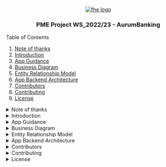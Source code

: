 <div id="top"></div>

<br />
<div align="center">
  <a href="https://github.com/fh-erfurt/ws2021_team_1_service_7_persons">
    <img src="https://raw.githubusercontent.com/fh-erfurt/ws2021_team_1_service_7_persons/java2/.github/assets/logo.png" width="80" alt="fhe logo" />
  </a>
  <br>
  <h3 align="center">PME Project WS_2022/23 - AurumBanking</h3>

</div>


<summary>Table of Contents</summary>
<ol>
  <li><a href="#note-of-thanks"> Note of thanks</a></li>
  <li><a href="#introduction"> Introduction</a></li>
  <li><a href="#app-guidance"> App Guidance</a></li>
  <li><a href="#business-diagram">Business Diagram</a></li>
  <li><a href="#entity-relationship-model">Entity Relationship Model</a></li>
  <li><a href="#app-backend-architecture">App Backend Architecture</a></li>
  <li><a href="#contributors">Contributors</a></li>
  <li><a href="#contributing">Contributing</a></li>
  <li><a href="#license">License</a></li>
</ol>



<details>
<summary>Note of thanks</summary>

# Note of thanks

I want to give a special thanks to Prof. Dr. Steffen Avemarg for the lecture, project consulting, help and the opportunity to try this project my own!
<p align="right">(<a href="#top">back to top</a>)</p>

</details>


<details>
<summary>Introduction</summary>

# Introduction

This repository is the PME Project of an banking-app. Focus on UI and specification from the predefined "Programmierung mobiler Endgeräte (PME)" Module.

The App was programmed and tested on a **Google Pixel 6 Pro API 27**.<br>
User Credentials to access the app is: <br>
* Email: t@t.de 
* Password: 123

The App has **only two view** with a completed implementation of a landscape mode:
* **Money Transfer/Überweisung**
* **Support**

For this Project the programming language Kotlin and Java was used. Besides that a relational database was implemented in a local database by using LiteSQL and Room from Android Jetpack. 

<p align="right">(<a href="#top">back to top</a>)</p>
</details>

<details>
<summary>App Guidance</summary>

# App Guidance

**The App was programmed and tested on a Google Pixel 6 Pro API 27.**

1. Login

To Login into the App use the following credentials.

* Email: t@t.de 
* Password: 123

The user will be generated after every restart of the app, because the project is base on a local database in the RAM.


![alt text](docs/AppGuideImages/Login.png)

2. Overview/Übersicht

After the Login, the user will be forwarded to the Overview-Fragment. Which will be shown in the following image. 

![alt text](docs/AppGuideImages/Overview.png)

The lastest transaction value will show the newest transaction that's was made.

3. Profile/Profil

The user can see their personal information the tab "Profil". If the user want to change his/her password. The person has to change the switch to "yes", so the password-change section will be shown.  

![alt text](docs/AppGuideImages/Profil.png)

![alt text](docs/AppGuideImages/Profi_Password_Change.png)

4. Money Transfer/Überweisung

In the view "Überweisung" the user can execute a money transfer order. The person has to fill all the Edittext of the formula and click the "Überweisung durchführen"- Button. 

![alt text](docs/AppGuideImages/Ueberweisung_1.png)

![alt text](docs/AppGuideImages/Ueberweisung_2.png)

In this view the user can use the landscape mode by rotate the app with rotation function of the smartphone.

![alt text](docs/AppGuideImages/Ueberweisung_Landscape_1.png)

![alt text](docs/AppGuideImages/Ueberweisung_Landscape_2.png)

5. Deposit/Depot

In this view the user can check the current money value of her/his depot, search certain terms by click on the magnifying glass of the search bar and commit a search term. The user can also see all his transactions of the past in an recyclerview.

![alt text](docs/AppGuideImages/depot.png)

![alt text](docs/AppGuideImages/depot2.png)


6. Transaction Details/Transaktionsdetails


In this view the user can see the transaction detail by clicking on the value site of the textfield from the recyclerview. The app will guide the user to the detail view. This will be shown in the following images.

![alt text](docs/AppGuideImages/detail_view_1.png)

![alt text](docs/AppGuideImages/detail_view_2.png)

By clicking on the "Zurück zum Depot"-button of the smartphone. The user can get back to the deposit view.

7. Support

In the fragement "Support" the user can send the support a spefic request. The user has to fill all the Edittext and select one of the options in "Art der Anfrage". By pressing the button "Anfrage Absenden" the message will be "sent" to the support.

![alt text](docs/AppGuideImages/support_1.png)

This view can be used in a landscape-mode, too.

![alt text](docs/AppGuideImages/support_landscape_1.png)

![alt text](docs/AppGuideImages/support_landscape_2.png)


The user can use "back" button of the smartphone to return from the current tab to the tab before (example by using the "back" button: Deposit -> Überweisung -> Profil -> Login).

If the user click on "back" button of the smartphone while the user is on the login fragment, the app will be close.




<p align="right">(<a href="#top">back to top</a>)</p>
</details>

<details>
<summary>Business Diagram</summary>

# Business Diagram

At the beginning of the project I tried to evaluate the business usecase of the app. Basically the app has only one view and this is from the customer as you can see on the image below. The customer/user should be able to search assignments/orders, looking in his/her deposit, transaction history and details. Therefore the customers should be able to see their personal details and changing the password to login into the app. Besides that the user can write a message to the support in a formula fragment.

![alt text](docs/diagrams/Business_Usecase_Diagram.png)


<p align="right">(<a href="#top">back to top</a>)</p>

</details>

<details>
<summary>Entity Relationship Model</summary>

# Entity Relationship Model

In the following image is the ER-Model the database. Only for faster and simpler SQL-Queries the transactionlist table and customer table are 1 to 1 connect. In real project this kind of ER-Model is not recommended.

![alt text](docs/diagrams/ER_Modell_Aurumbank_Final.jpg)

<p align="right">(<a href="#top">back to top</a>)</p>

</details>

<details>
<summary>App Backend Architecture </summary>

# App Backend Architecture 

Basically the AurumBanking Backend Architecture is structured in _**8 specifics layers**_, which can be _**abstacted to 4 layers**_.

The 8 Layers you can see on the diagamm below. 

The _**abstacted to 4 layers**_ are:

* Activity/Fragement-Layer
* Viewmodel-Layer
* Repository-Layer
* DAO-Layer
* Database-Layer

The **Activity/Fragement-Layer** are the "User Interface"-Layer, in which the user can interact with the app. In this layer the data will be only process and displayed into the specific form of the UI.

The **Viemmodel-Layer** bypass the data into the **Activity/Fragment-Layer** from underlying data layer and process certain data for the overlying layers.

The **Repository-Layer** is an abstraction layer between the **Viewmodel-Layer** and the **DAO-Layers**. This layer process the function and data from both overlying and underlying layer.


The **DAO-Layer** is used for the definition of the SQL-queries and function, which will be transformed into LiteSQL. The input and output data will be operated by the CRUD-Methods.

The **Database-Layer** is the stored data layer.

![alt text](docs/diagrams/App_Backend_Architecture_Final.png)

<p align="right">(<a href="#top">back to top</a>)</p>

</details>

<details>
<summary>Contributors</summary>

# Contributors

This repository is maintained by Tran Anh Hoang as a Project of the University Module "Programmierung mobiler Endgeräte (PME)".

<p align="right">(<a href="#top">back to top</a>)</p>

</details>

<details>
<summary>Contributing</summary>

# Contributing

This repository was created for educational purposes only so no contributions are required.

<p align="right">(<a href="#top">back to top</a>)</p>
</details>

<details>
<summary>License</summary>

# License

Distributed under the MIT License, see the [LICENSE](./LICENSE) file for more information.

<p align="right">(<a href="#top">back to top</a>)</p>

</details>